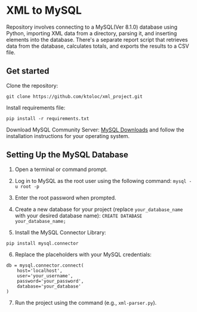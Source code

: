 # XML to MySQL

Repository involves connecting to a MySQL(Ver 8.1.0) database using Python,
importing XML data from a directory, parsing it, and inserting elements
into the database. There's a separate report script that 
retrieves data from the database, 
calculates totals, and exports the results to a CSV file.


## Get started

Clone the repository:

```
git clone https://github.com/ktoloc/xml_project.git
```

Install requirements file:
```
pip install -r requirements.txt
```

Download MySQL Community Server: [MySQL Downloads](https://dev.mysql.com/downloads/mysql/) and follow the installation instructions for your operating system.
## Setting Up the MySQL Database

1. Open a terminal or command prompt.

2. Log in to MySQL as the root user using the following command: ```mysql -u root -p```

3. Enter the root password when prompted.

4. Create a new database for your project (replace `your_database_name` with your desired database name): ```CREATE DATABASE your_database_name;``` 

5. Install the MySQL Connector Library:
```
pip install mysql.connector
```

6. Replace the placeholders with your MySQL credentials:

```
db = mysql.connector.connect(
    host='localhost',
    user='your_username',
    password='your_password',
    database='your_database'
)
```

7. Run the project using the command (e.g., `xml-parser.py`).



